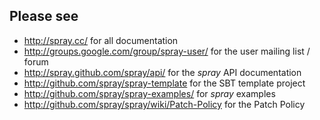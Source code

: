 ## Please see

* <http://spray.cc/> for all documentation
* <http://groups.google.com/group/spray-user/> for the user mailing list / forum
* <http://spray.github.com/spray/api/> for the _spray_ API documentation
* <http://github.com/spray/spray-template> for the SBT template project
* <http://github.com/spray/spray-examples/> for _spray_ examples
* <http://github.com/spray/spray/wiki/Patch-Policy> for the Patch Policy